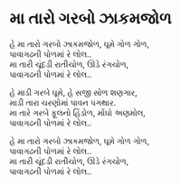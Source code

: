 # મા તારો ગરબો ઝાકમજોળ

હે મા તારો ગરબો ઝાકમજોળ, ઘૂમે ગોળ ગોળ,  
પાવાગઢની પોળમાં રે લોલ..  
મા તારી ચૂંદડી રાતીચોળ, ઊડે રંગચોળ,  
પાવાગઢની પોળમાં રે લોલ..  

હે માડી ગરબે ઘૂમે, હે સજી સોળ શણગાર,  
માડી તારા ચરણોમાં પાવન પગથાર.  
મા તારે ગરબે ફૂલનો હિંડોળ, મોંઘો અણમોલ,  
પાવાગઢની પોળમાં રે લોલ..  

હે મા તારો ગરબો ઝાકમજોળ, ઘૂમે ગોળ ગોળ,  
પાવાગઢની પોળમાં રે લોલ..  
મા તારી ચૂંદડી રાતીચોળ, ઊડે રંગચોળ,  
પાવાગઢની પોળમાં રે લોલ..  
